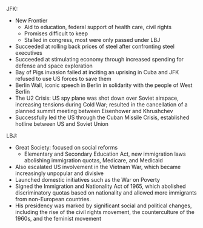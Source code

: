 
JFK:
- New Frontier
	- Aid to education, federal support of health care, civil rights
	- Promises difficult to keep
	- Stalled in congress, most were only passed under LBJ
- Succeeded at rolling back prices of steel after confronting steel executives
- Succeeded at stimulating economy through increased spending for defense and space exploration
- Bay of Pigs invasion failed at inciting an uprising in Cuba and JFK refused to use US forces to save them
- Berlin Wall, iconic speech in Berlin in solidarity with the people of West Berlin
- The U2 Crisis: US spy plane was shot down over Soviet airspace, increasing tensions during Cold War; resulted in the cancellation of a planned summit meeting between Eisenhower and Khrushchev
- Successfully led the US through the Cuban Missile Crisis, established hotline between US and Soviet Union


LBJ:
- Great Society: focused on social reforms
	- Elementary and Secondary Education Act, new immigration laws abolishing immigration quotas, Medicare, and Medicaid
- Also escalated US involvement in the Vietnam War, which became increasingly unpopular and divisive
- Launched  domestic initiatives such as the War on Poverty
- Signed the Immigration and Nationality Act of 1965, which abolished discriminatory quotas based on nationality and allowed more immigrants from non-European countries.
- His presidency was marked by significant social and political changes, including the rise of the civil rights movement, the counterculture of the 1960s, and the feminist movement
